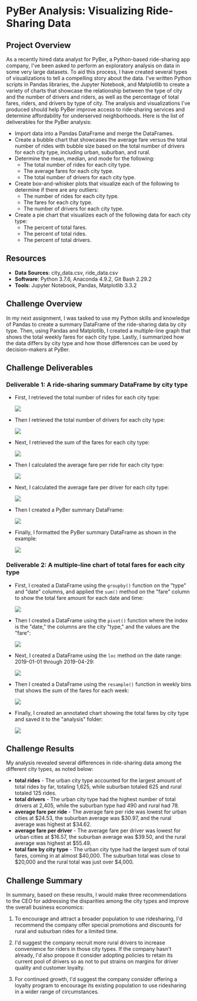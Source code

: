 # PyBer Analysis: Visualizing Ride-Sharing Data

## Project Overview
As a recently hired data analyst for PyBer, a Python-based ride-sharing app company, I've been asked to perform an exploratory analysis on data in some very large datasets. To aid this process, I have created several types of visualizations to tell a compelling story about the data. I've written Python scripts in Pandas libraries, the Jupyter Notebook, and Matplotlib to create a variety of charts that showcase the relationship between the type of city and the number of drivers and riders, as well as the percentage of total fares, riders, and drivers by type of city. The analysis and visualizations I've produced should help PyBer improve access to ride-sharing services and determine affordability for underserved neighborhoods.  Here is the list of deliverables for the PyBer analysis:

- Import data into a Pandas DataFrame and merge the DataFrames.
- Create a bubble chart that showcases the average fare versus the total number of rides with bubble size based on the total number of drivers for each city type, including urban, suburban, and rural.
- Determine the mean, median, and mode for the following:
	- The total number of rides for each city type.
	- The average fares for each city type.
	- The total number of drivers for each city type.
- Create box-and-whisker plots that visualize each of the following to determine if there are any outliers:
	- The number of rides for each city type.
	- The fares for each city type.
	- The number of drivers for each city type.
- Create a pie chart that visualizes each of the following data for each city type:
	- The percent of total fares.
	- The percent of total rides.
	- The percent of total drivers.

## Resources
- **Data Sources**: city_data.csv, ride_data.csv
- **Software**: Python 3.7.6, Anaconda 4.9.2, Git Bash 2.29.2
- **Tools**: Jupyter Notebook, Pandas, Matplotlib 3.3.2 

## Challenge Overview
In my next assignment, I was tasked to use my Python skills and knowledge of Pandas to create a summary DataFrame of the ride-sharing data by city type. Then, using Pandas and Matplotlib, I created a multiple-line graph that shows the total weekly fares for each city type. Lastly, I summarized how the data differs by city type and how those differences can be used by decision-makers at PyBer.

## Challenge Deliverables

### Deliverable 1: A ride-sharing summary DataFrame by city type
- First, I retrieved the total number of rides for each city type:

	<img src="analysis/Delv 1_step 1_rides by type.PNG">

- Then I retrieved the total number of drivers for each city type:

	<img src="analysis/Delv 1_step 2_drivers by type.PNG">

- Next, I retrieved the sum of the fares for each city type:

	<img src="analysis/Delv 1_step 3_fares by type.PNG">

- Then I calculated the average fare per ride for each city type:

	<img src="analysis/Delv 1_step 4_avg fare per ride.PNG">

- Next, I calculated the average fare per driver for each city type:

	<img src="analysis/Delv 1_step 5_avg fare per driver.PNG">

- Then I created a PyBer summary DataFrame:

	<img src="analysis/Delv 1_step 6_pyber summary.PNG">

- Finally, I formatted the PyBer summary DataFrame as shown in the example:

	<img src="analysis/Delv 1_step 8_pyber format.PNG">

### Deliverable 2: A multiple-line chart of total fares for each city type
- First, I created a DataFrame using the `groupby()` function on the "type" and "date" columns, and applied the `sum()` method on the "fare" column to show the total fare amount for each date and time:

	<img src="analysis/Delv 2_step 1_fares groupby.PNG">

- Then I created a DataFrame using the `pivot()` function where the index is the "date," the columns are the city "type," and the values are the "fare":

	<img src="analysis/Delv 2_step 3_fares pivot.PNG">
	
- Next, I created a DataFrame using the `loc` method on the date range: 2019-01-01 through 2019-04-29:

	<img src="analysis/Delv 2_step 4_new fares data.PNG">
	
- Then I created a DataFrame using the `resample()` function in weekly bins that shows the sum of the fares for each week:

	<img src="analysis/Delv 2_step 7_Fares by week.PNG">
	
- Finally, I created an annotated chart showing the total fares by city type and saved it to the "analysis" folder:
	
	<img src="analysis/PyBer_fare_summary.png">
	
## Challenge Results
My analysis revealed several differences in ride-sharing data among the different city types, as noted below: 
- **total rides** - The urban city type accounted for the largest amount of total rides by far, totaling 1,625, while suburban totaled 625 and rural totaled 125 rides.
- **total drivers** - The urban city type had the highest number of total drivers at 2,405, while the suburban type had 490 and rural had 78.
- **average fare per ride** - The average fare per ride was lowest for urban cities at $24.53, the suburban average was $30.97, and the rural average was highest at $34.62.
- **average fare per driver** - The average fare per driver was lowest for urban cities at $16.57, the suburban average was $39.50, and the rural average was highest at $55.49.
- **total fare by city type** - The urban city type had the largest sum of total fares, coming in at almost $40,000. The suburban total was close to $20,000 and the rural total was just over $4,000.

## Challenge Summary
In summary, based on these results, I would make three recommendations to the CEO for addressing the disparities among the city types and improve the overall business economics:

1. To encourage and attract a broader population to use ridesharing, I'd recommend the company offer special promotions and discounts for rural and suburban rides for a limited time. 

2. I'd suggest the company recruit more rural drivers to increase convenience for riders in those city types. If the company hasn't already, I'd also propose it consider adopting policies to retain its current pool of drivers so as not to put strains on margins for driver quality and customer loyalty.

3. For continued growth, I'd suggest the company consider offering a loyalty program to encourage its existing population to use ridesharing in a wider range of circumstances.

